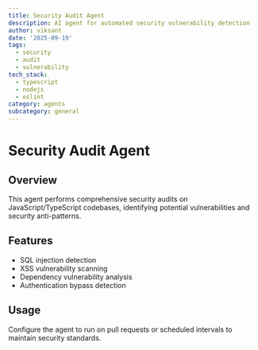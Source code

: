 ```yaml
---
title: Security Audit Agent
description: AI agent for automated security vulnerability detection
author: viksant
date: '2025-09-19'
tags:
  - security
  - audit
  - vulnerability
tech_stack:
  - typescript
  - nodejs
  - eslint
category: agents
subcategory: general
---
```


# Security Audit Agent

## Overview
This agent performs comprehensive security audits on JavaScript/TypeScript codebases, identifying potential vulnerabilities and security anti-patterns.

## Features
- SQL injection detection
- XSS vulnerability scanning
- Dependency vulnerability analysis
- Authentication bypass detection

## Usage
Configure the agent to run on pull requests or scheduled intervals to maintain security standards.
